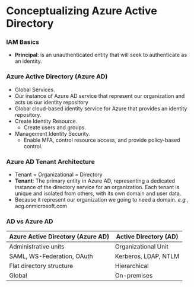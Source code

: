 # Conceptualizing Azure Active Directory

### IAM Basics

- **Principal**: is an unauthenticated entity that will seek to authenticate as an identity.

### Azure Active Directory (Azure AD)

- Global Services.
- Our instance of Azure AD service that represent our organization and acts us our identity repository
- Global cloud-based identity service for Azure that provides an identity repository.
- Create Identity Resource. 
	- Create users and groups.
- Management Identity Security. 
	- Enable MFA, control resource access, and provide policy-based control.

### Azure AD Tenant Architecture

- Tenant = Organizational = Directory  
- **Tenant**: The primary entity in Azure AD, representing a dedicated instance of the directory service for an organization. Each tenant is unique and isolated from others, with its own domain and user data.
- Because it represent our organization we going to need a domain. _e.g.,_ acg.onmicrosoft.com

### AD vs Azure AD

| Azure Active Directory (Azure AD) | Active Directory (AD) |
| --------------------------------- | --------------------- |
| Administrative units              | Organizational Unit   |
| SAML, WS-Federation, OAuth        | Kerberos, LDAP, NTLM  |
| Flat directory structure          | Hierarchical          |
| Global                            | On-premises           |